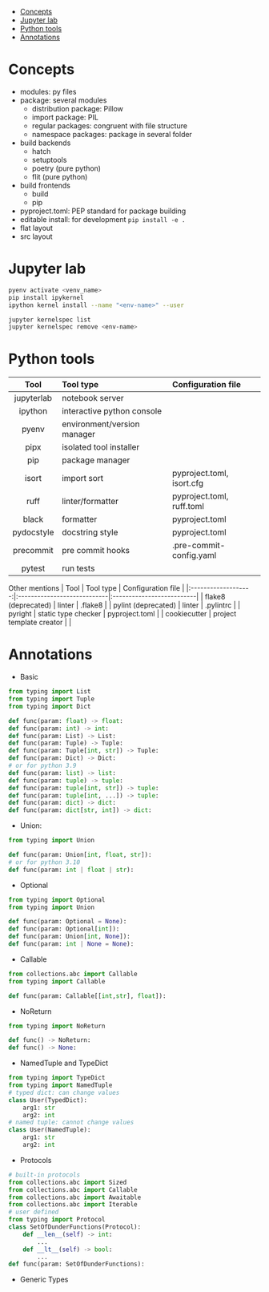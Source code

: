 - [Concepts](#concepts)
- [Jupyter lab](#jupyter-lab)
- [Python tools](#python-tools)
- [Annotations](#annotations)

# Concepts

+ modules: py files
+ package: several modules
    - distribution package: Pillow
    - import package: PIL
    - regular packages: congruent with file structure
    - namespace packages: package in several folder
+ build backends
    - hatch
    - setuptools
    - poetry (pure python)
    - flit (pure python)
+ build frontends
    - build
    - pip
+ pyproject.toml: PEP standard for package building
+ editable install: for development `pip install -e .`
+ flat layout
+ src layout


# Jupyter lab

```sh
pyenv activate <venv_name>
pip install ipykernel
ipython kernel install --name "<env-name>" --user

jupyter kernelspec list
jupyter kernelspec remove <env-name>
```

# Python tools

| Tool                | Tool type                   | Configuration file        |
|:-------------------:|:----------------------------|:--------------------------|
| jupyterlab          | notebook server             |                           |
| ipython             | interactive python console  |                           |
| pyenv               | environment/version manager |                           |
| pipx                | isolated tool installer     |                           |
| pip                 | package manager             |                           |
| isort               | import sort                 | pyproject.toml, isort.cfg |
| ruff                | linter/formatter            | pyproject.toml, ruff.toml |
| black               | formatter                   | pyproject.toml            |
| pydocstyle          | docstring style             | pyproject.toml            |
| precommit           | pre commit hooks            | .pre-commit-config.yaml   |
| pytest              | run tests                   |                           |

Other mentions
| Tool                | Tool type                   | Configuration file        |
|:-------------------:|:----------------------------|:--------------------------|
| flake8 (deprecated) | linter                      | .flake8                   |
| pylint (deprecated) | linter                      | .pylintrc                 |
| pyright             | static type checker         | pyproject.toml            |
| cookiecutter        | project template creator    |                           |


# Annotations

+ Basic
```python
from typing import List
from typing import Tuple
from typing import Dict

def func(param: float) -> float:
def func(param: int) -> int:
def func(param: List) -> List:
def func(param: Tuple) -> Tuple:
def func(param: Tuple[int, str]) -> Tuple:
def func(param: Dict) -> Dict:
# or for python 3.9
def func(param: list) -> list:
def func(param: tuple) -> tuple:
def func(param: tuple[int, str]) -> tuple:
def func(param: tuple[int, ...]) -> tuple:
def func(param: dict) -> dict:
def func(param: dict[str, int]) -> dict:
```

+ Union:
```python
from typing import Union

def func(param: Union[int, float, str]):
# or for python 3.10
def func(param: int | float | str):
```

+ Optional
```python
from typing import Optional
from typing import Union

def func(param: Optional = None):
def func(param: Optional[int]):
def func(param: Union[int, None]):
def func(param: int | None = None):
```

+ Callable
```python
from collections.abc import Callable
from typing import Callable

def func(param: Callable[[int,str], float]):
```

+ NoReturn
```python
from typing import NoReturn

def func() -> NoReturn:
def func() -> None:
```

+ NamedTuple and TypeDict
```python
from typing import TypeDict
from typing import NamedTuple
# typed dict: can change values
class User(TypedDict):
    arg1: str
    arg2: int
# named tuple: cannot change values
class User(NamedTuple):
    arg1: str
    arg2: int
```

+ Protocols
```python
# built-in protocols
from collections.abc import Sized
from collections.abc import Callable
from collections.abc import Awaitable
from collections.abc import Iterable
# user defined
from typing import Protocol
class SetOfDunderFunctions(Protocol):
    def __len__(self) -> int:
        ...
    def __lt__(self) -> bool:
        ...
def func(param: SetOfDunderFunctions):
```

+ Generic Types